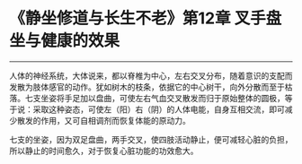 # 《静坐修道与长生不老》第12章 叉手盘坐与健康的效果

------

人体的神经系统，大体说来，都以脊椎为中心，左右交叉分布，随着意识的支配而发散为肢体感官的动作。犹如树木的枝条，依据它的中心树干，向外分散而至于枯落。七支坐姿将手足加以盘曲，可使左右气血交叉散发而归于原始整体的圆极，等于说：采取这种姿态，可使左（阳）右（阴）的人体电能，自身互相交流，即可减少散发的作用，又可自相调剂而恢复体能的原动力。

七支的坐姿，因为双足盘曲，两手交叉，使四肢活动静止，便可减轻心脏的负担，所以静止的时间愈久，对于恢复心脏功能的功效愈大。
